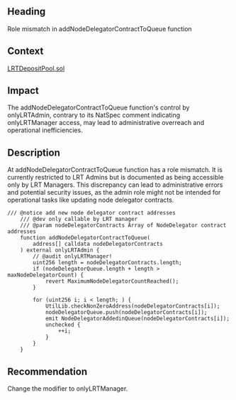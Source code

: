 ## Heading
Role mismatch in addNodeDelegatorContractToQueue function

## Context
[LRTDepositPool.sol](https://github.com/code-423n4/2023-11-kelp/blob/c5fdc2e62c5e1d78769f44d6e34a6fb9e40c00f0/src/LRTDepositPool.sol#L191-L211)

## Impact
The addNodeDelegatorContractToQueue function's control by onlyLRTAdmin, contrary to its NatSpec comment indicating onlyLRTManager access, may lead to administrative overreach and operational inefficiencies.

## Description
At addNodeDelegatorContractToQueue function has a role mismatch. It is currently restricted to LRT Admins but is documented as being accessible only by LRT Managers. This discrepancy can lead to administrative errors and potential security issues, as the admin role might not be intended for operational tasks like updating node delegator contracts.

```solidity
/// @notice add new node delegator contract addresses
    /// @dev only callable by LRT manager
    /// @param nodeDelegatorContracts Array of NodeDelegator contract addresses
    function addNodeDelegatorContractToQueue(
        address[] calldata nodeDelegatorContracts
    ) external onlyLRTAdmin {
        // @audit onlyLRTManager!
        uint256 length = nodeDelegatorContracts.length;
        if (nodeDelegatorQueue.length + length > maxNodeDelegatorCount) {
            revert MaximumNodeDelegatorCountReached();
        }

        for (uint256 i; i < length; ) {
            UtilLib.checkNonZeroAddress(nodeDelegatorContracts[i]);
            nodeDelegatorQueue.push(nodeDelegatorContracts[i]);
            emit NodeDelegatorAddedinQueue(nodeDelegatorContracts[i]);
            unchecked {
                ++i;
            }
        }
    }
```

## Recommendation
Change the modifier to onlyLRTManager.